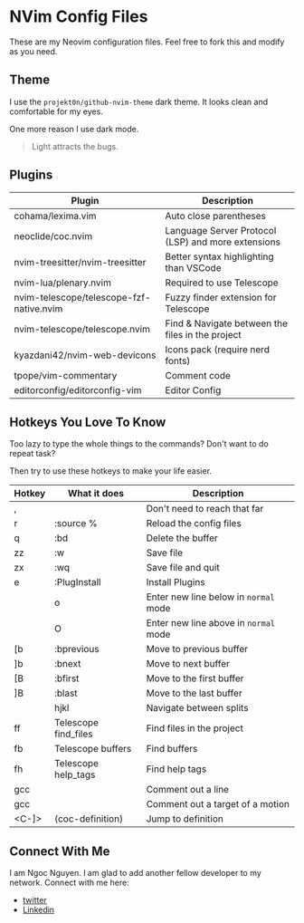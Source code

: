 # NVim Config Files

These are my Neovim configuration files. Feel free to fork this and modify as
you need.

## Theme

I use the `projekt0n/github-nvim-theme` dark theme. It looks clean and
comfortable for my eyes.

One more reason I use dark mode.

> Light attracts the bugs.

## Plugins

| Plugin                                   | Description                                        |
| ---------------------------------------- | -------------------------------------------------- |
| cohama/lexima.vim                        | Auto close parentheses                             |
| neoclide/coc.nvim                        | Language Server Protocol (LSP) and more extensions |
| nvim-treesitter/nvim-treesitter          | Better syntax highlighting than VSCode             |
| nvim-lua/plenary.nvim                    | Required to use Telescope                          |
| nvim-telescope/telescope-fzf-native.nvim | Fuzzy finder extension for Telescope               |
| nvim-telescope/telescope.nvim            | Find & Navigate between the files in the project   |
| kyazdani42/nvim-web-devicons             | Icons pack (require nerd fonts)                    |
| tpope/vim-commentary                     | Comment code                                       |
| editorconfig/editorconfig-vim            | Editor Config                                      |

## Hotkeys You Love To Know

Too lazy to type the whole things to the commands? Don't want to do repeat task?

Then try to use these hotkeys to make your life easier.

| Hotkey     | What it does                  | Description                           |
| ---------- | ----------------------------- | ------------------------------------- |
| ,          | <leader>                      | Don't need to reach that far          |
| <leader>r  | :source %<CR>                 | Reload the config files               |
| <leader>q  | :bd<CR>                       | Delete the buffer                     |
| zz         | :w<CR>                        | Save file                             |
| zx         | :wq<CR>                       | Save file and quit                    |
| <leader>e  | :PlugInstall<CR>              | Install Plugins                       |
| <Enter>    | o<ESC>                        | Enter new line below in `normal` mode |
| <S-Enter>  | O<ESC>                        | Enter new line above in `normal` mode |
| [b         | :bprevious<CR>                | Move to previous buffer               |
| ]b         | :bnext<CR>                    | Move to next buffer                   |
| [B         | :bfirst<CR>                   | Move to the first buffer              |
| ]B         | :blast<CR>                    | Move to the last buffer               |
| <C-hjkl>   | <C-w>hjkl                     | Navigate between splits               |
| <leader>ff | <Cmd>Telescope find_files<CR> | Find files in the project             |
| <leader>fb | <Cmd>Telescope buffers<CR>    | Find buffers                          |
| <leader>fh | <Cmd>Telescope help_tags<CR>  | Find help tags                        |
| gcc        |                               | Comment out a line                    |
| gcc        |                               | Comment out a target of a motion      |
| <C-]>      | <Plug>(coc-definition)        | Jump to definition                    |

## Connect With Me

I am Ngoc Nguyen. I am glad to add another fellow developer to my network.
Connect with me here:

- [twitter](https://twitter.com/ngocoder)
- [Linkedin](https://www.linkedin.com/in/ngoc-nguyen99/)
